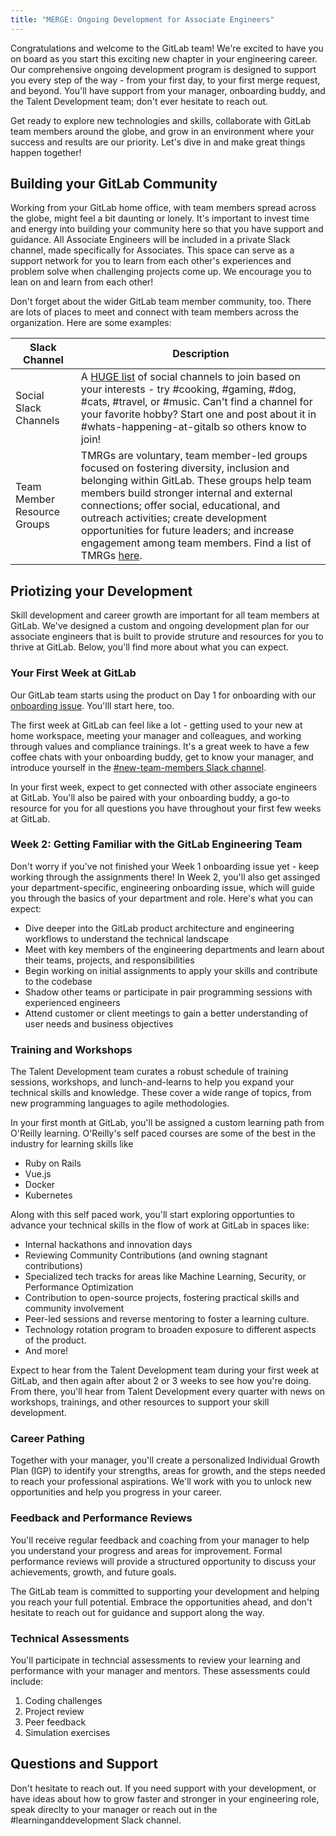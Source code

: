```yaml
---
title: "MERGE: Ongoing Development for Associate Engineers"
---
```


Congratulations and welcome to the GitLab team! We're excited to have you on board as you start this exciting new chapter in your engineering career. Our comprehensive ongoing development program is designed to support you every step of the way - from your first day, to your first merge request, and beyond. You'll have support from your manager, onboarding buddy, and the Talent Development team; don't ever hesitate to reach out.

Get ready to explore new technologies and skills, collaborate with GitLab team members around the globe, and grow in an environment where your success and results are our priority. Let's dive in and make great things happen together!

## Building your GitLab Community

Working from your GitLab home office, with team members spread across the globe, might feel a bit daunting or lonely. It's important to invest time and energy into building your community here so that you have support and guidance. All Associate Engineers will be included in a private Slack channel, made specifically for Associates. This space can serve as a support network for you to learn from each other's experiences and problem solve when challenging projects come up. We encourage you to lean on and learn from each other!

Don't forget about the wider GitLab team member community, too. There are lots of places to meet and connect with team members across the organization. Here are some examples:

| Slack Channel | Description |
| ----- | ----- |
| Social Slack Channels | A [HUGE list](/handbook/communication/chat/#social-groups) of social channels to join based on your interests - try #cooking, #gaming, #dog, #cats, #travel, or #music. Can't find a channel for your favorite hobby? Start one and post about it in #whats-happening-at-gitalb so others know to join! |
| Team Member Resource Groups | TMRGs are voluntary, team member-led groups focused on fostering diversity, inclusion and belonging within GitLab. These groups help team members build stronger internal and external connections; offer social, educational, and outreach activities; create development opportunities for future leaders; and increase engagement among team members. Find a list of TMRGs [here](/handbook/communication/team-member-resource-groups/). |

## Priotizing your Development

Skill development and career growth are important for all team members at GitLab. We've designed a custom and ongoing development plan for our associate engineers that is built to provide struture and resources for you to thrive at GitLab. Below, you'll find more about what you can expect.

### Your First Week at GitLab

Our GitLab team starts using the product on Day 1 for onboarding with our [onboarding issue](https://gitlab.com/gitlab-com/people-group/people-operations/employment-templates/-/blob/main/.gitlab/issue_templates/onboarding.md). You'lll start here, too.

The first week at GitLab can feel like a lot - getting used to your new at home workspace, meeting your manager and colleagues, and working through values and compliance trainings. It's a great week to have a few coffee chats with your onboarding buddy, get to know your manager, and introduce yourself in the [#new-team-members Slack channel](https://app.slack.com/client/E03N1RJJX7C/C4XCPSVB8).

In your first week, expect to get connected with other associate engineers at GitLab. You'll also be paired with your onboarding buddy, a go-to resource for you for all questions you have throughout your first few weeks at GitLab.

### Week 2: Getting Familiar with the GitLab Engineering Team

Don't worry if you've not finished your Week 1 onboarding issue yet - keep working through the assignments there! In Week 2, you'll also get assinged your department-specific, engineering onboarding issue, which will guide you through the basics of your department and role. Here's what you can expect:

- Dive deeper into the GitLab product architecture and engineering workflows to understand the technical landscape
- Meet with key members of the engineering departments and learn about their teams, projects, and responsibilities
- Begin working on initial assignments to apply your skills and contribute to the codebase
- Shadow other teams or participate in pair programming sessions with experienced engineers
- Attend customer or client meetings to gain a better understanding of user needs and business objectives
  
### Training and Workshops

The Talent Development team curates a robust schedule of training sessions, workshops, and lunch-and-learns to help you expand your technical skills and knowledge. These cover a wide range of topics, from new programming languages to agile methodologies.

In your first month at GitLab, you'll be assigned a custom learning path from O'Reilly learning. O'Reilly's self paced courses are some of the best in the industry for learning skills like

- Ruby on Rails
- Vue.js
- Docker
- Kubernetes

Along with this self paced work, you'll start exploring opportunties to advance your technical skills in the flow of work at GitLab in spaces like:

- Internal hackathons and innovation days
- Reviewing Community Contributions (and owning stagnant contributions)
- Specialized tech tracks for areas like Machine Learning, Security, or Performance Optimization
- Contribution to open-source projects, fostering practical skills and community involvement
- Peer-led sessions and reverse mentoring to foster a learning culture.
- Technology rotation program to broaden exposure to different aspects of the product.
- And more!

Expect to hear from the Talent Development team during your first week at GitLab, and then again after about 2 or 3 weeks to see how you're doing. From there, you'll hear from Talent Development every quarter with news on workshops, trainings, and other resources to support your skill development.

### Career Pathing

Together with your manager, you'll create a personalized Individual Growth Plan (IGP) to identify your strengths, areas for growth, and the steps needed to reach your professional aspirations. We'll work with you to unlock new opportunities and help you progress in your career.

### Feedback and Performance Reviews

You'll receive regular feedback and coaching from your manager to help you understand your progress and areas for improvement. Formal performance reviews will provide a structured opportunity to discuss your achievements, growth, and future goals.

The GitLab team is committed to supporting your development and helping you reach your full potential. Embrace the opportunities ahead, and don't hesitate to reach out for guidance and support along the way.

### Technical Assessments

You'll participate in techncial assessments to review your learning and performance with your manager and mentors. These assessments could include:

1. Coding challenges
1. Project review
1. Peer feedback
1. Simulation exercises

## Questions and Support

Don't hesitate to reach out. If you need support with your development, or have ideas about how to grow faster and stronger in your engineering role, speak direclty to your manager or reach out in the #learninganddevelopment Slack channel.
